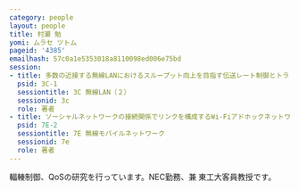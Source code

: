 ```yaml
---
category: people
layout: people
title: 村瀬 勉
yomi: ムラセ ツトム
pageid: '4385'
emailhash: 57c0a1e5353018a8110098ed006e75bd
session:
- title: 多数の近接する無線LANにおけるスループット向上を目指す伝送レート制御とトラヒック量制御
  psid: 3C-1
  sessiontitle: 3C 無線LAN（２）
  sessionid: 3c
  role: 著者
- title: ソーシャルネットワークの接続関係でリンクを構成するWi-Fiアドホックネットワークアーキテクチャの提案
  psid: 7E-2
  sessiontitle: 7E 無線モバイルネットワーク
  sessionid: 7e
  role: 著者
---
```

輻輳制御、QoSの研究を行っています。NEC勤務、兼 東工大客員教授です。